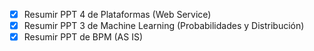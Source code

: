 - [x] Resumir PPT 4 de Plataformas (Web Service)
- [x] Resumir PPT 3 de Machine Learning (Probabilidades y Distribución)
- [x] Resumir PPT de BPM (AS IS)